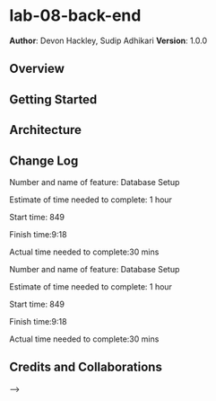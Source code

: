 # lab-08-back-end

**Author**: Devon Hackley, Sudip Adhikari
**Version**: 1.0.0

## Overview
<!-- Provide a high level overview of what this application is and why you are building it, beyond the fact that it's an assignment for this class. (i.e. What's your problem domain?) -->

## Getting Started
<!-- What are the steps that a user must take in order to build this app on their own machine and get it running? -->

## Architecture
<!-- Provide a detailed description of the application design. What technologies (languages, libraries, etc) you're using, and any other relevant design information. -->

## Change Log

Number and name of feature: Database Setup

Estimate of time needed to complete: 1 hour

Start time: 849

Finish time:9:18

Actual time needed to complete:30 mins

Number and name of feature: Database Setup

Estimate of time needed to complete: 1 hour

Start time: 849

Finish time:9:18

Actual time needed to complete:30 mins



## Credits and Collaborations
<!-- Give credit (and a link) to other people or resources that helped you build this application. -->
-->